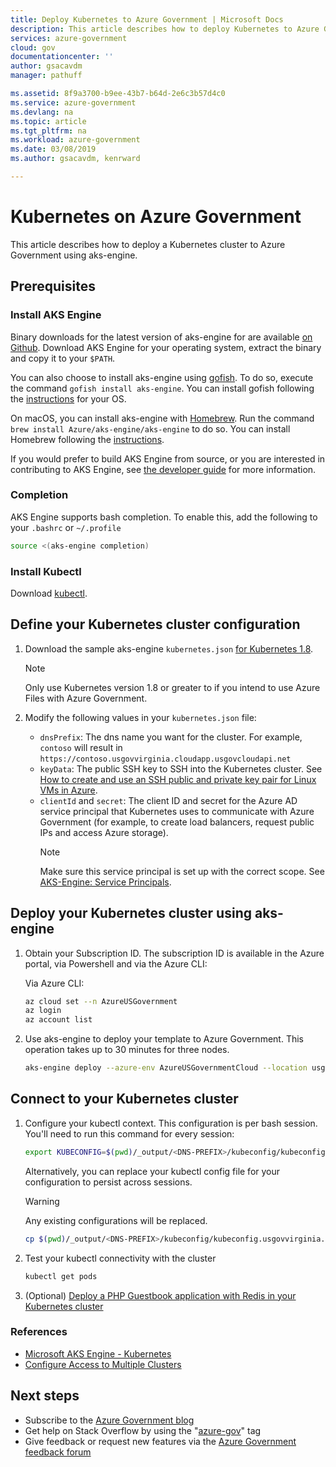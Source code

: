 ```yaml
---
title: Deploy Kubernetes to Azure Government | Microsoft Docs
description: This article describes how to deploy Kubernetes to Azure Government using aks-engine.
services: azure-government
cloud: gov
documentationcenter: ''
author: gsacavdm
manager: pathuff

ms.assetid: 8f9a3700-b9ee-43b7-b64d-2e6c3b57d4c0
ms.service: azure-government
ms.devlang: na
ms.topic: article
ms.tgt_pltfrm: na
ms.workload: azure-government
ms.date: 03/08/2019
ms.author: gsacavdm, kenrward

---
```


# Kubernetes on Azure Government

This article describes how to deploy a Kubernetes cluster to Azure Government using aks-engine.

## Prerequisites

### Install AKS Engine

Binary downloads for the latest version of aks-engine for are available [on Github](https://github.com/Azure/aks-engine/releases/latest). Download AKS Engine for your operating system, extract the binary and copy it to your `$PATH`.

You can also choose to install aks-engine using [gofish][gofish-about]. To do so, execute the command `gofish install aks-engine`. You can install gofish following the [instructions][gofish-install] for your OS.

On macOS, you can install aks-engine with [Homebrew][homebrew]. Run the command `brew install Azure/aks-engine/aks-engine` to do so. You can install Homebrew following the [instructions][homebrew-install].

If you would prefer to build AKS Engine from source, or you are interested in contributing to AKS Engine, see [the developer guide][developer-guide] for more information.

### Completion

AKS Engine supports bash completion. To enable this, add the following to your `.bashrc` or `~/.profile`

```bash
source <(aks-engine completion)
```

### Install Kubectl

Download [kubectl][kubectl-install].

## Define your Kubernetes cluster configuration

1. Download the sample aks-engine `kubernetes.json` [for Kubernetes 1.8](https://raw.githubusercontent.com/Azure/aks-engine/master/examples/kubernetes.json).

    > [!NOTE]
    > Only use Kubernetes version 1.8 or greater to if you intend to use Azure Files with Azure Government.
    >
    >

1. Modify the following values in your `kubernetes.json` file:
    * `dnsPrefix`: The dns name you want for the cluster. For example, `contoso` will result in `https://contoso.usgovvirginia.cloudapp.usgovcloudapi.net`
    * `keyData`: The public SSH key to SSH into the Kubernetes cluster. See [How to create and use an SSH public and private key pair for Linux VMs in Azure](../virtual-machines/linux/mac-create-ssh-keys.md).
    * `clientId` and `secret`: The client ID and secret for the Azure AD service principal that Kubernetes uses to communicate with Azure Government (for example, to create load balancers, request public IPs and access Azure storage). 
        > [!NOTE]
        > Make sure this service principal is set up with the correct scope. See [AKS-Engine: Service Principals](https://github.com/Azure/aks-engine/blob/master/docs/topics/service-principals.md).
        >

## Deploy your Kubernetes cluster using aks-engine

1. Obtain your Subscription ID. The subscription ID is available in the Azure portal, via Powershell and via the Azure CLI:

    Via Azure CLI:

    ```bash
    az cloud set --n AzureUSGovernment
    az login
    az account list
    ```

1. Use aks-engine to deploy your template to Azure Government. This operation takes up to 30 minutes for three nodes.

    ```bash
    aks-engine deploy --azure-env AzureUSGovernmentCloud --location usgovvirginia --subscription-id <YOUR_SUBSCRIPTION_ID> --client-id <YOUR-SP-ID> --client-secret <YOUR-SP-PASSWD> --api-model kubernetes.json
    ```

## Connect to your Kubernetes cluster

1. Configure your kubectl context. This configuration is per bash session. You'll need to run this command for every session:

    ```bash
    export KUBECONFIG=$(pwd)/_output/<DNS-PREFIX>/kubeconfig/kubeconfig.usgovvirginia.json
    ```

    Alternatively, you can replace your kubectl config file for your configuration to persist across sessions.
    > [!WARNING]
    > Any existing configurations will be replaced.
    >
    >

    ```bash
    cp $(pwd)/_output/<DNS-PREFIX>/kubeconfig/kubeconfig.usgovvirginia.json ~/.kube/config
    ```

1. Test your kubectl connectivity with the cluster

    ```bash
    kubectl get pods
    ```

1. (Optional) [Deploy a PHP Guestbook application with Redis in your Kubernetes cluster](https://kubernetes.io/docs/tutorials/stateless-application/guestbook/)

### References

* [Microsoft AKS Engine - Kubernetes](https://github.com/Azure/aks-engine/)
* [Configure Access to Multiple Clusters](https://kubernetes.io/docs/tasks/access-application-cluster/configure-access-multiple-clusters/#set-the-kubeconfig-environment-variable)

## Next steps

* Subscribe to the [Azure Government blog](https://blogs.msdn.microsoft.com/azuregov/)
* Get help on Stack Overflow by using the "[azure-gov](https://stackoverflow.com/questions/tagged/azure-gov)" tag
* Give feedback or request new features via the [Azure Government feedback forum](https://feedback.azure.com/forums/558487-azure-government)

[azure]: https://azure.microsoft.com/
[custom-vnet]: custom-vnet.md
[developer-guide]: ../community/developer-guide.md
[gofish-about]: https://gofi.sh/#about
[gofish-install]: https://gofi.sh/#install
[homebrew]: https://brew.sh/
[homebrew-install]: https://brew.sh/#install
[scale]: ../topics/scale.md
[sp]: ../topics/service-principals.md
[kubectl-install]: https://kubernetes.io/docs/tasks/tools/install-kubectl/
